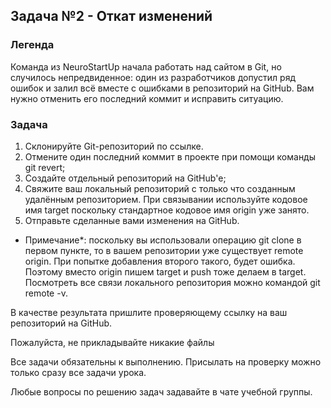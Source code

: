 ## Задача №2 - Откат изменений

### Легенда

Команда из NeuroStartUp начала работать над сайтом в Git, но случилось непредвиденное: один из разработчиков допустил ряд ошибок и залил всё вместе с ошибками в репозиторий на GitHub. Вам нужно отменить его последний коммит и исправить ситуацию.

### Задача

1. Склонируйте Git-репозиторий по ссылке.
1. Отмените один последний коммит в проекте при помощи команды git revert;
1. Создайте отдельный репозиторий на GitHub'е;
1. Свяжите ваш локальный репозиторий с только что созданным удалённым репозиторием. При связывании используйте кодовое имя target поскольку стандартное кодовое имя origin уже занято.
1. Отправьте сделанные вами изменения на GitHub.
* Примечание*: поскольку вы использовали операцию git clone в первом пункте, то в вашем репозитории уже существует remote origin. При попытке добавления второго такого, будет ошибка. Поэтому вместо origin пишем target и push тоже делаем в target. Посмотреть все связи локального репозитория можно командой git remote -v.

В качестве результата пришлите проверяющему ссылку на ваш репозиторий на GitHub.

Пожалуйста, не прикладывайте никакие файлы

Все задачи обязательны к выполнению. Присылать на проверку можно только сразу все задачи урока.

Любые вопросы по решению задач задавайте в чате учебной группы.
